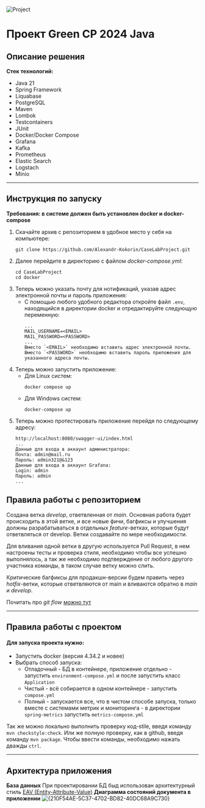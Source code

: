 ![Project](https://github.com/Alexandr-Kokorin/CaseLabProject/actions/workflows/project.yml/badge.svg)

# Проект Green СР 2024 Java

## Описание решения
**Стек технологий:**
* Java 21
* Spring Framework
* Liquabase
* PostgreSQL
* Maven
* Lombok
* Testcontainers
* JUnit
* Docker/Docker Compose
* Grafana
* Kafka
* Prometheus
* Elastic Search
* Logstach
* Minio

---

## Инструкция по запуску
**Требования: в системе должен быть установлен docker и docker-compose**

1. Скачайте архив с репозиторием в удобное место у себя на компьютере:
    ```
    git clone https://github.com/Alexandr-Kokorin/CaseLabProject.git
    ```
2. Далее перейдите в директорию с файлом *docker-compose.yml*:
    ```
    cd CaseLabProject
    cd docker
    ```
3. Теперь можно указать почту для нотификаций, указав адрес электронной почты и пароль приложения:
   * С помощью любого удобного редактора откройте файл `.env`, находящийся в директории docker
   и отредактируйте следующую переменную:
     ```
     ...
     MAIL_USERNAME=<EMAIL>
     MAIL_PASSWORD=<PASSWORD>
     ...
     Вместо `<EMAIL>` необходимо вставить адрес электронной почты.
     Вместо `<PASSWORD>` необходимо вставить пароль приложения для указанного адреса почты.
     ```
4. Теперь можно запустить приложение:
    * Для Linux систем:
      ```
      docker compose up
      ```
    * Для Windows систем:
      ```
      docker-compose up
      ```
5. Теперь можно протестировать приложение перейдя по следующему адресу:
      ```
      http://localhost:8080/swagger-ui/index.html
      ...
     Данные для входа в аккаунт администратора:
      Почта: admin@mail.ru
      Пароль: admin321@&123
      Данные для входа в аккаунт Grafana:
      Login: admin
      Пароль: admin
     ...
      ```    

## Правила работы с репозиторием


Cоздана ветка *develop*, ответвленная от *main*. Основная работа будет происходить в этой ветке, и все новые фичи, 
багфиксы и улучшения должны разрабатываться в отдельных *feature*-ветках, которые будут ответвляться от develop. Ветки 
создавайте по мере необходимости.

Для вливания одной ветки в другую используется Pull Request, в нем настроены тесты и проверка стиля, необходимо чтобы 
все успешно выполнялось, а так же необходимо подтверждение от любого другого участника команды, в таком случае ветку 
можно слить.

Критические багфиксы для продакшн-версии будем править через *hotfix*-ветки, которые ответвляются от main и вливаются 
обратно в *main* и *develop*.

Почитать про *git flow* [можно тут](https://habr.com/ru/articles/767424/ "habr.ru")

---

## Правила работы с проектом


#### Для запуска проекта нужно:

* Запустить docker (версия 4.34.2 и новее)
* Выбрать способ запуска:
    * Отладочный - БД в контейнере, приложение отдельно - запустить `environment-compose.yml`
      и после запустить класс `Application`
    * Чистый - всё собирается в одном контейнере - запустить `compose.yml`
    * Полный - запускается все, что в чистом способе запуска, только вместе с системами метрик и мониторинга -
    в директории `spring-metrics` запустить `metrics-compose.yml`

Так же можно локально выполнить проверку код-stile, введя команду `mvn checkstyle:check`. Или же полную проверку, как 
в github, введя команду `mvn package`. Чтобы ввести команды, необходимо нажать дважды `ctrl`.

---

## Архитектура приложения

**База данных**
При проектировании БД быд использован архитектурный стиль [EAV (Entity-Attribute-Value)](https://habr.com/ru/companies/tensor/articles/657895/)
**Диаграмма состояний документа в приложении**
![{210F54AE-5C37-4702-BD82-40DC68A9C730}](https://github.com/user-attachments/assets/9613bf67-e641-446e-ab54-c4ac45af404f)



